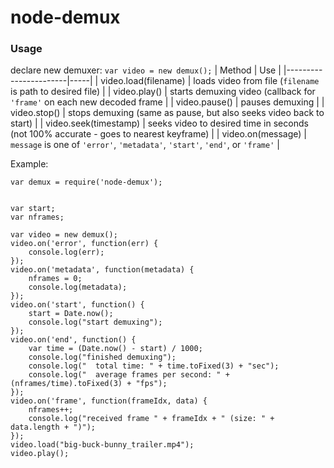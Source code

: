 node-demux
==========

### Usage ###
declare new demuxer: `var video = new demux();`
| Method                | Use |
|-----------------------|-----|
| video.load(filename)  | loads video from file (`filename` is path to desired file) |
| video.play()          | starts demuxing video (callback for `'frame'` on each new decoded frame |
| video.pause()         | pauses demuxing |
| video.stop()          | stops demuxing (same as pause, but also seeks video back to start) |
| video.seek(timestamp) | seeks video to desired time in seconds (not 100% accurate - goes to nearest keyframe) |
| video.on(message)     | `message` is one of `'error'`, `'metadata'`, `'start'`, `'end'`, or `'frame'` |


Example:
```
var demux = require('node-demux');


var start;
var nframes;

var video = new demux();
video.on('error', function(err) {
    console.log(err);
});
video.on('metadata', function(metadata) {
	nframes = 0;
    console.log(metadata);
});
video.on('start', function() {
    start = Date.now();
    console.log("start demuxing");
});
video.on('end', function() {
    var time = (Date.now() - start) / 1000;
    console.log("finished demuxing");
    console.log("  total time: " + time.toFixed(3) + "sec");
    console.log("  average frames per second: " + (nframes/time).toFixed(3) + "fps");
});
video.on('frame', function(frameIdx, data) {
    nframes++;
    console.log("received frame " + frameIdx + " (size: " + data.length + ")");
});
video.load("big-buck-bunny_trailer.mp4");
video.play();
```

